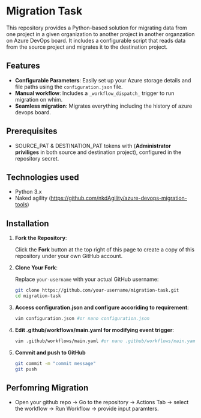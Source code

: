 # Migration Task

This repository provides a Python-based solution for migrating data from one project in a given organization to another project in another organzation on  Azure DevOps board. It includes a configurable script that reads data from the source project and migrates it to the destination project.

## Features

- **Configurable Parameters**: Easily set up your Azure storage details and file paths using the `configuration.json` file.
- **Manual workflow**: Includes a `_workflow_dispatch_` trigger to run migration on whim. 
- **Seamless migration**: Migrates everything including the history of azure devops board.

## Prerequisites

- SOURCE_PAT & DESTINATION_PAT tokens with (**Administrator priviliges** in both source and destination project), configured in the repository secret.

## Technologies used

- Python 3.x
- Naked agility (https://github.com/nkdAgility/azure-devops-migration-tools)

## Installation

1. **Fork the Repository**:

   Click the **Fork** button at the top right of this page to create a copy of this repository under your own GitHub account.

2. **Clone Your Fork**:

   Replace `your-username` with your actual GitHub username:

   ```bash
   git clone https://github.com/your-username/migration-task.git
   cd migration-task
   
3. **Access configuration.json and configure accoriding to requirement**:
   ```bash
   vim configuration.json #or nano configuration.json
   ```
   
4. **Edit .github/workflows/main.yaml for modifying event trigger**:
   ```bash
   vim .github/workflows/main.yaml #or nano .github/workflows/main.yaml
   ```
   
5. **Commit and push to GitHub**
   ```bash
   git commit -m "commit message"
   git push
   ```
   
## Perfomring Migration

- Open your github repo -> Go to the repository -> Actions Tab -> select the workflow -> Run Workflow -> provide input paramters.
   
